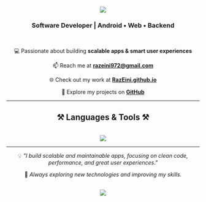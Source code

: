 <h1 align="center">
  <img src="https://readme-typing-svg.herokuapp.com/?font=Righteous&size=35&center=true&vCenter=true&width=500&height=70&duration=4000&lines=Hi+There!+👋;+I'm+Raz+Eini!;" />
</h1>

<h3 align="center">Software Developer | Android • Web • Backend</h3>

<br/>

<div align="center">

💻 Passionate about building **scalable apps & smart user experiences**

📫 Reach me at **[razeini972@gmail.com](mailto:razeini972@gmail.com)**  

🌐 Check out my work at **[RazEini.github.io](https://RazEini.github.io)**  

📂 Explore my projects on **[GitHub](https://github.com/RazEini)**  

</div>

<hr/>

<h2 align="center">⚒️ Languages & Tools ⚒️</h2>
<br/>
<div align="center">
    <img src="https://skillicons.dev/icons?i=html,css,javascript,python,java,kotlin,cs,github,vscode,androidstudio" /><br>
</div>

<hr/>

<div align="center">

💡 *"I build scalable and maintainable apps, focusing on clean code, performance, and great user experiences."*

🚀 *Always exploring new technologies and improving my skills.*

</div>

<br/>


<div align="center">
  <img src="https://readme-typing-svg.herokuapp.com/?font=Righteous&size=25&center=true&vCenter=true&width=500&height=40&duration=3000&lines=Check+out+my+latest+projects;+Explore+my+portfolio;+Reach+out+if+you+want+to+collaborate!" />
</div>

